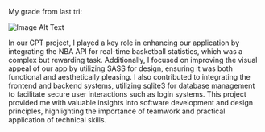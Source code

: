My grade from last tri: 

![Image Alt Text](images/grade.jpg)

In our CPT project, I played a key role in enhancing our application by integrating the NBA API for real-time basketball statistics, which was a complex but rewarding task. Additionally, I focused on improving the visual appeal of our app by utilizing SASS for design, ensuring it was both functional and aesthetically pleasing. I also contributed to integrating the frontend and backend systems, utilizing sqlite3 for database management to facilitate secure user interactions such as login systems. This project provided me with valuable insights into software development and design principles, highlighting the importance of teamwork and practical application of technical skills.
